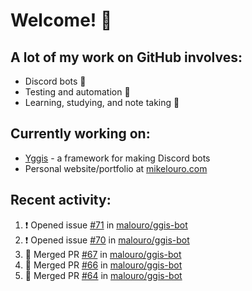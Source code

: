 # Welcome! 👋

## A lot of my work on GitHub involves:
  * Discord bots 🤖
  * Testing and automation 🧪
  * Learning, studying, and note taking 📝

## Currently working on:
  * [Yggis](https://github.com/malouro/yggis-bot) - a framework for making Discord bots
  * Personal website/portfolio at [mikelouro.com](https://mikelouro.com)

## Recent activity:

<!--START_SECTION:activity-->
1. ❗️ Opened issue [#71](https://github.com//malouro/ggis-bot/issues/71) in [malouro/ggis-bot](https://github.com//malouro/ggis-bot)
2. ❗️ Opened issue [#70](https://github.com//malouro/ggis-bot/issues/70) in [malouro/ggis-bot](https://github.com//malouro/ggis-bot)
3. 🎊  Merged PR [#67](https://github.com//malouro/ggis-bot/pull/67) in [malouro/ggis-bot](https://github.com//malouro/ggis-bot)
4. 🎊  Merged PR [#66](https://github.com//malouro/ggis-bot/pull/66) in [malouro/ggis-bot](https://github.com//malouro/ggis-bot)
5. 🎊  Merged PR [#64](https://github.com//malouro/ggis-bot/pull/64) in [malouro/ggis-bot](https://github.com//malouro/ggis-bot)
<!--END_SECTION:activity-->
